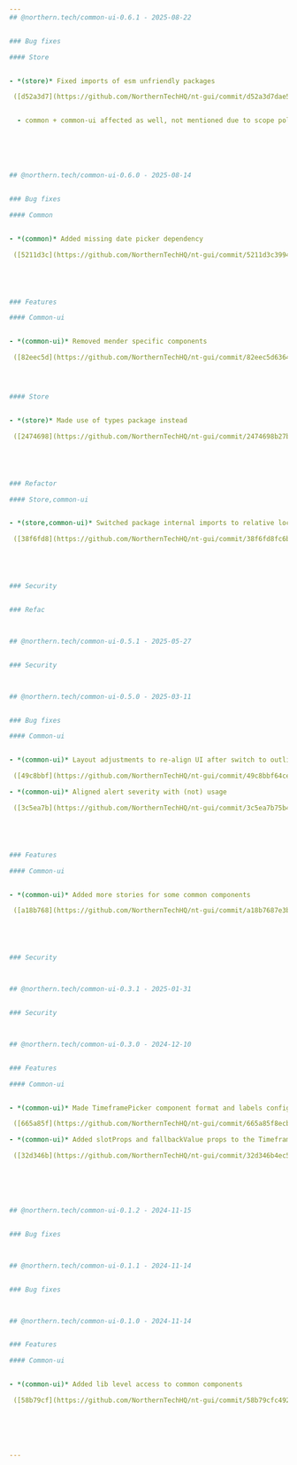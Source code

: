 ```yaml
---
## @northern.tech/common-ui-0.6.1 - 2025-08-22


### Bug fixes

#### Store


- *(store)* Fixed imports of esm unfriendly packages

 ([d52a3d7](https://github.com/NorthernTechHQ/nt-gui/commit/d52a3d7dae5199b83f0e73dd3a6c10cf30118bb3))  by @mzedel


  - common + common-ui affected as well, not mentioned due to scope policy






## @northern.tech/common-ui-0.6.0 - 2025-08-14


### Bug fixes

#### Common


- *(common)* Added missing date picker dependency

 ([5211d3c](https://github.com/NorthernTechHQ/nt-gui/commit/5211d3c39947e5374858eb92358fdaa7ac3a1a91))  by @mzedel





### Features

#### Common-ui


- *(common-ui)* Removed mender specific components

 ([82eec5d](https://github.com/NorthernTechHQ/nt-gui/commit/82eec5d63642cae8f8a9cb24d2fd15379c61ff28))  by @mzedel




#### Store


- *(store)* Made use of types package instead

 ([2474698](https://github.com/NorthernTechHQ/nt-gui/commit/2474698b27b9c61a0201e4ee2671a39b5305339e))  by @mzedel





### Refactor

#### Store,common-ui


- *(store,common-ui)* Switched package internal imports to relative locations - to remove path mapping differences in vitest vs. tsup

 ([38f6fd8](https://github.com/NorthernTechHQ/nt-gui/commit/38f6fd8fc6b72caaf03f87bf2e7e9a9167aca6f0))  by @mzedel





### Security


### Refac



## @northern.tech/common-ui-0.5.1 - 2025-05-27


### Security



## @northern.tech/common-ui-0.5.0 - 2025-03-11


### Bug fixes

#### Common-ui


- *(common-ui)* Layout adjustments to re-align UI after switch to outlined inputs

 ([49c8bbf](https://github.com/NorthernTechHQ/nt-gui/commit/49c8bbf64cea2a91c0dcaec33e9ddbed3716437f))  by @aleksandrychev

- *(common-ui)* Aligned alert severity with (not) usage

 ([3c5ea7b](https://github.com/NorthernTechHQ/nt-gui/commit/3c5ea7b75b42957e83a515f606bf886535202078))  by @mzedel





### Features

#### Common-ui


- *(common-ui)* Added more stories for some common components

 ([a18b768](https://github.com/NorthernTechHQ/nt-gui/commit/a18b7687e3b38c99242c18377bf410c6361c2694))  by @mzedel





### Security



## @northern.tech/common-ui-0.3.1 - 2025-01-31


### Security



## @northern.tech/common-ui-0.3.0 - 2024-12-10


### Features

#### Common-ui


- *(common-ui)* Made TimeframePicker component format and labels configurable

 ([665a85f](https://github.com/NorthernTechHQ/nt-gui/commit/665a85f8ecbc0973d1c77f42e647a9a51511216b))  by @aleksandrychev

- *(common-ui)* Added slotProps and fallbackValue props to the TimeframePicker component

 ([32d346b](https://github.com/NorthernTechHQ/nt-gui/commit/32d346b4ec5a2570cceb889688056a20c7b33cdc))  by @aleksandrychev






## @northern.tech/common-ui-0.1.2 - 2024-11-15


### Bug fixes



## @northern.tech/common-ui-0.1.1 - 2024-11-14


### Bug fixes



## @northern.tech/common-ui-0.1.0 - 2024-11-14


### Features

#### Common-ui


- *(common-ui)* Added lib level access to common components

 ([58b79cf](https://github.com/NorthernTechHQ/nt-gui/commit/58b79cfc4922982c55015f8e46799bb3700f352b))  by @mzedel






---
```

